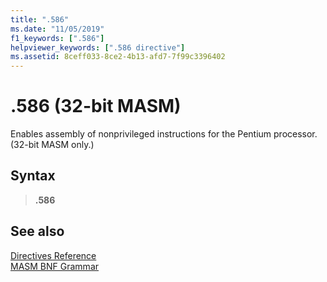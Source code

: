 ```yaml
---
title: ".586"
ms.date: "11/05/2019"
f1_keywords: [".586"]
helpviewer_keywords: [".586 directive"]
ms.assetid: 8ceff033-8ce2-4b13-afd7-7f99c3396402
---
```

# .586 (32-bit MASM)

Enables assembly of nonprivileged instructions for the Pentium processor. (32-bit MASM only.)

## Syntax

> **.586**

## See also

[Directives Reference](directives-reference.md)\
[MASM BNF Grammar](masm-bnf-grammar.md)
